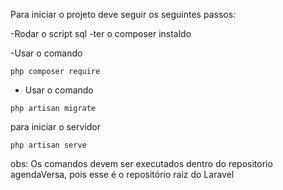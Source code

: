 Para iniciar o projeto deve seguir os seguintes passos:

-Rodar o script sql
-ter o composer instaldo

-Usar o comando 
```
php composer require
```
- Usar o comando
  
```
php artisan migrate
```
para iniciar o servidor

```
php artisan serve
```

obs: Os comandos devem ser executados dentro do repositorio agendaVersa, pois esse é o repositório raiz do Laravel 

